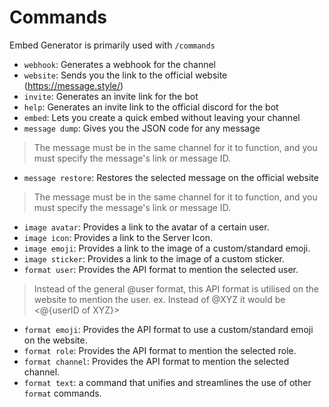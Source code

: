 # Commands
Embed Generator is primarily used with `/commands`

- `webhook`: Generates a webhook for the channel
- `website`: Sends you the link to the official website (https://message.style/)
- `invite`: Generates an invite link for the bot
- `help`: Generates an invite link to the official discord for the bot
- `embed`: Lets you create a quick embed without leaving your channel
- `message dump`: Gives you the JSON code for any message
> The message must be in the same channel for it to function, and you must specify the message's link or message ID.
- `message restore`: Restores the selected message on the official website
> The message must be in the same channel for it to function, and you must specify the message's link or message ID.
- `image avatar`: Provides a link to the avatar of a certain user.
- `image icon`: Provides a link to the Server Icon.
- `image emoji`: Provides a link to the image of a custom/standard emoji.
- `image sticker`: Provides a link to the image of a custom sticker.
- `format user`: Provides the API format to mention the selected user.
> Instead of the general @user format, this API format is utilised on the website to mention the user.
> ex. Instead of @XYZ it would be <@{userID of XYZ}>
- `format emoji`: Provides the API format to use a custom/standard emoji on the website.
- `format role`: Provides the API format to mention the selected role.
- `format channel`: Provides the API format to mention the selected channel.
- `format text`: a command that unifies and streamlines the use of other `format` commands.